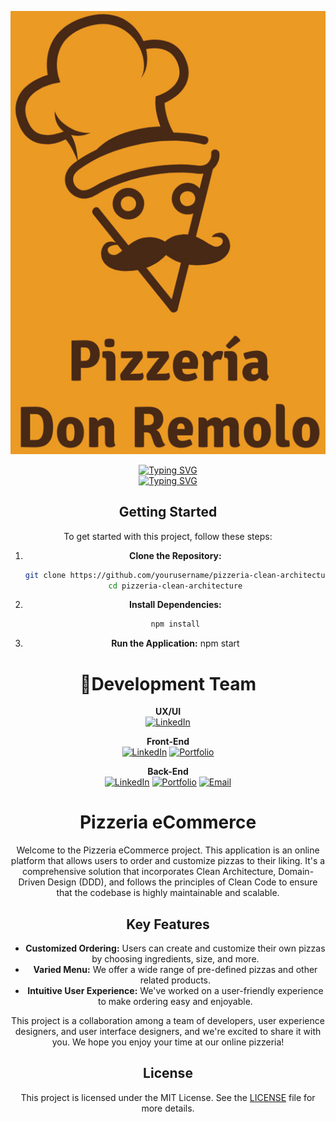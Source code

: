 </div>
<div style="border-radius: 50%;" align="center">
 

<img src="assets/logo-remolo.jpg" alt="IMG" ></div>


<div align="center">
<a href="https://git.io/typing-svg"><img src="https://readme-typing-svg.demolab.com?font=ROBOTO&weight=500&size=48&duration=2000&pause=200&color=F79756&center=true&vCenter=true&multiline=true&repeat=false&random=false&width=550&height=200&lines=E-commerce;%22PIZZER%C3%8DA+DON+REMOLO%22" alt="Typing SVG" /></a> <br>
 <a href="https://git.io/typing-svg"><img src="https://readme-typing-svg.demolab.com?font=ROBOTO&weight=500&size=36&duration=2000&pause=900&color=F78C38&center=true&vCenter=true&random=false&width=435&height=100&lines=~~%3E+E-commerce+%3C~~;~~%3E+To+Take+Away+%3C~~;~~%3E+Online+ordering+%3C~~" alt="Typing SVG" /></a>


## Getting Started

To get started with this project, follow these steps:

1. **Clone the Repository:**

   ```bash
   git clone https://github.com/yourusername/pizzeria-clean-architecture.git
   cd pizzeria-clean-architecture

2. **Install Dependencies:**

   ```bash
   npm install

3. **Run the Application:**
    npm start

# 🤹Development Team

<!-- Desarrollador  - UX/UI -->
<p align="center">    
    <span style="font-weight: bold;">UX/UI</span>
    <br>
    <a href="https://www.linkedin.com/in/gabriela-cavallo-arregui/"><img alt="LinkedIn" title="LinkedIn" src="https://custom-icon-badges.demolab.com/badge/-LinkedIn-231b2e?style=for-the-badge&logoColor=FF6C31&logo=LinkedIn"/></a>
<!--     <a href="https://portfolio3.dev/"><img alt="Portfolio" title="Portfolio" src="https://custom-icon-badges.demolab.com/badge/-|Portfolio-1F222E?style=for-the-badge&logoColor=FF6C31&logo=link-external"/></a>
    <a href="mailto:developer3@gmail.com">
        <img src="https://custom-icon-badges.demolab.com/badge/-Email-231b2e?style=for-the-badge&logoColor=FF6C31&logo=gmail" alt="Email">
    </a> -->
</p>


<!-- Desarrollador  - Front-End -->
<p align="center">    
    <span style="font-weight: bold;">Front-End</span>
    <br>
    <a href="https://www.linkedin.com/in/tatianacordecci/"><img alt="LinkedIn" title="LinkedIn" src="https://custom-icon-badges.demolab.com/badge/-LinkedIn-231b2e?style=for-the-badge&logoColor=2E90F7&logo=LinkedIn"/></a>
    <a href="https://portfolio2.dev/"><img alt="Portfolio" title="Portfolio" src="https://custom-icon-badges.demolab.com/badge/-|Portfolio-1F222E?style=for-the-badge&logoColor=2E90F7&logo=link-external"/></a>
<!--     <a href="mailto:developer2@gmail.com">
        <img src="https://custom-icon-badges.demolab.com/badge/-Email-231b2e?style=for-the-badge&logoColor=2E90F7&logo=gmail" alt="Email">
    </a> -->
</p>

<!-- Desarrollador  - Back-End -->
<p align="center">    
    <span style="font-weight: bold;">Back-End</span>
    <br>
    <a href="https://www.linkedin.com/in/juandebandi/"><img alt="LinkedIn" title="LinkedIn" src="https://custom-icon-badges.demolab.com/badge/-LinkedIn-231b2e?style=for-the-badge&logoColor=F8D866&logo=LinkedIn"/></a>
    <a href="https://juandebandi.dev/"><img alt="Portfolio" title="Portfolio" src="https://custom-icon-badges.demolab.com/badge/-|Portfolio-1F222E?style=for-the-badge&logoColor=F8D866&logo=link-external"/></a>
    <a href="mailto:juudinidev@gmail.com">
        <img src="https://custom-icon-badges.demolab.com/badge/-Email-231b2e?style=for-the-badge&logoColor=F8D866&logo=gmail" alt="Email">
    </a>
</p>

# Pizzeria eCommerce

Welcome to the Pizzeria eCommerce project. This application is an online platform that allows users to order and customize pizzas to their liking. It's a comprehensive solution that incorporates Clean Architecture, Domain-Driven Design (DDD), and follows the principles of Clean Code to ensure that the codebase is highly maintainable and scalable.

## Key Features

- **Customized Ordering:** Users can create and customize their own pizzas by choosing ingredients, size, and more.
- **Varied Menu:** We offer a wide range of pre-defined pizzas and other related products.
- **Intuitive User Experience:** We've worked on a user-friendly experience to make ordering easy and enjoyable.

This project is a collaboration among a team of developers, user experience designers, and user interface designers, and we're excited to share it with you. We hope you enjoy your time at our online pizzeria!

## License

This project is licensed under the MIT License. See the [LICENSE](LICENSE) file for more details.
